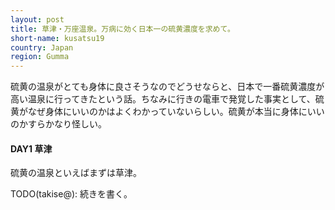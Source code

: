 ```yaml
---
layout: post
title: 草津・万座温泉。万病に効く日本一の硫黄濃度を求めて。
short-name: kusatsu19
country: Japan
region: Gumma
---
```

硫黄の温泉がとても身体に良さそうなのでどうせならと、日本で一番硫黄濃度が高い温泉に行ってきたという話。ちなみに行きの電車で発覚した事実として、硫黄がなぜ身体にいいのかはよくわかっていないらしい。硫黄が本当に身体にいいのかすらかなり怪しい。

#### DAY1 草津 
硫黄の温泉といえばまずは草津。

TODO(takise@): 続きを書く。